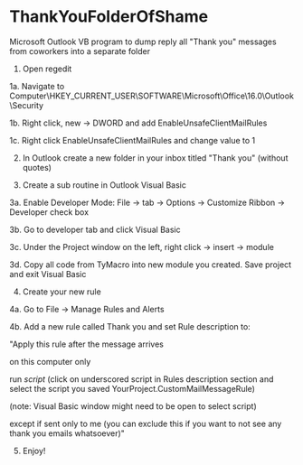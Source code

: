 # ThankYouFolderOfShame

Microsoft Outlook VB program to dump reply all "Thank you" messages from coworkers into a separate folder

1. Open regedit

1a. Navigate to Computer\HKEY_CURRENT_USER\SOFTWARE\Microsoft\Office\16.0\Outlook\Security

1b. Right click, new -> DWORD and add EnableUnsafeClientMailRules

1c. Right click EnableUnsafeClientMailRules and change value to 1

 
2. In Outlook create a new folder in your inbox titled "Thank you" (without quotes)

 
3. Create a sub routine in Outlook Visual Basic

3a. Enable Developer Mode: File -> tab -> Options -> Customize Ribbon -> Developer check box

3b. Go to developer tab and click Visual Basic

3c. Under the Project window on the left, right click -> insert -> module

3d. Copy all code from TyMacro into new module you created. Save project and exit Visual Basic

 
4. Create your new rule

4a. Go to File -> Manage Rules and Alerts

4b. Add a new rule called Thank you and set Rule description to:

"Apply this rule after the message arrives

on this computer only

run _script_ (click on underscored script in Rules description section and select the script you saved YourProject.CustomMailMessageRule)

(note: Visual Basic window might need to be open to select script)

except if sent only to me (you can exclude this if you want to not see any thank you emails whatsoever)"

 
5. Enjoy!
